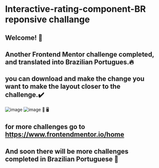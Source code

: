 # Interactive-rating-component-BR reponsive challange
## Welcome! 👋
## Another Frontend Mentor challenge completed, and translated into Brazilian Portugues.🔥
## you can download and make the change you want to make the layout closer to the challenge.✔️
![image](https://user-images.githubusercontent.com/94203956/186273856-ba797c23-b99b-4e4c-91f4-9c1ab1b63769.png)
![image](https://user-images.githubusercontent.com/94203956/186273904-738460c5-be5c-4b65-9a93-9997a6f85a3e.png)
📱 🖥️

## for more challenges go to https://www.frontendmentor.io/home
## And soon there will be more challenges completed in Brazilian Portuguese 💪
